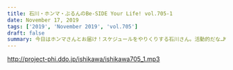 ```yaml
---
title: 石川・ホンマ・ぶるんのBe-SIDE Your Life! vol.705-1
date: November 17, 2019
tags: ['2019', 'November 2019', 'vol.705']
draft: false
summary: 今日はホンマさんとお届け！スケジュールをやりくりする石川さん。活動的だな…MIURA
---
```


http://project-phi.ddo.jp/ishikawa/ishikawa705_1.mp3
